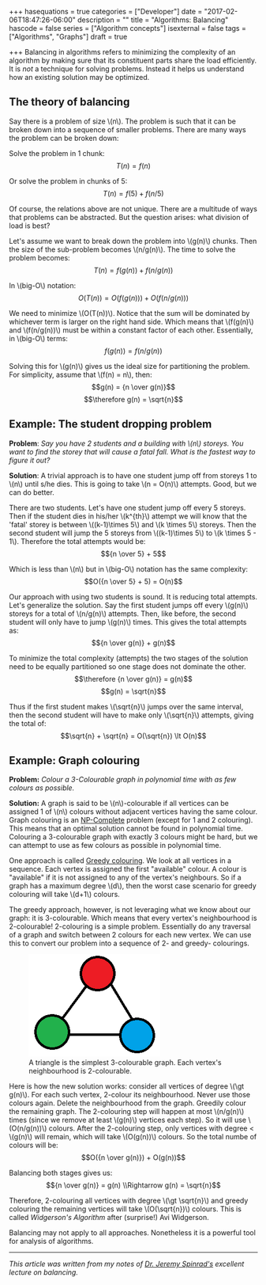 +++
hasequations = true
categories = ["Developer"]
date = "2017-02-06T18:47:26-06:00"
description = ""
title = "Algorithms: Balancing"
hascode = false
series = ["Algorithm concepts"]
isexternal = false
tags = ["Algorithms", "Graphs"]
draft = true

+++
Balancing in algorithms refers to minimizing the complexity of an algorithm by
making sure that its constituent parts share the load efficiently. It is _not_ a
technique for solving problems. Instead it helps us understand how an existing
solution may be optimized.

## The theory of balancing
Say there is a problem of size \\(n\\). The problem is such that it can be
broken down into a sequence of smaller problems. There are many ways the problem
can be broken down:

Solve the problem in 1 chunk:
$$T(n) = f(n)$$

Or solve the problem in chunks of 5:
$$T(n) = f(5) + f(n/5)$$

Of course, the relations above are not unique. There are a multitude
of ways that problems can be abstracted. But the question arises: what division
of load is best?

Let's assume we want to break down the problem into \\(g(n)\\) chunks. Then
the size of the sub-problem becomes \\(n/g(n)\\). The time to solve the problem
becomes:
$$T(n) = f(g(n)) + f(n/g(n))$$

In \\(big-O\\) notation:
$$O(T(n)) = O(f(g(n))) + O(f(n/g(n)))$$

We need to minimize \\(O(T(n))\\). Notice that the sum will be dominated by
whichever term is larger on the right hand side. Which means that \\(f(g(n)\\)
and \\(f(n/g(n))\\) must be within a constant factor of each other. Essentially,
in \\(big-O\\) terms:
$$f(g(n)) = f(n/g(n))$$

Solving this for \\(g(n)\\) gives us the ideal size for partitioning the problem.
For simplicity, assume that \\(f(n) = n\\), then:
$$g(n) = {n \over g(n)}$$
$$\therefore g(n) = \sqrt{n}$$

## Example: The student dropping problem
**Problem**: _Say you have 2 students and a building with \\(n\\) storeys. You
want to find the storey that will cause a fatal fall. What is the fastest way
to figure it out?_

**Solution**: A trivial approach is to have one student jump off from storeys
1 to \\(n\\) until s/he dies. This is going to take \\(n = O(n)\\) attempts.
Good, but we can do better.

There are two students. Let's have one student jump off every 5 storeys. Then
if the student dies in his/her \\(k^{th}\\) attempt we will know that the 'fatal'
storey is between \\((k-1)\times 5\\) and \\(k \times 5\\) storeys. Then the
second student will jump the 5 storeys from \\((k-1)\times 5\\) to
\\(k \times 5 - 1\\). Therefore the total attempts would be:
$${n \over 5} + 5$$

Which is less than \\(n\\) but in \\(big-O\\) notation has the same complexity:
$$O({n \over 5} + 5) = O(n)$$

Our approach with using two students is sound. It is reducing total attempts.
Let's generalize the solution. Say the first student jumps off every \\(g(n)\\)
storeys for a total of \\(n/g(n)\\) attempts. Then, like before, the
second student will only have to jump \\(g(n)\\) times. This gives the total
attempts as:
$${n \over g(n)} + g(n)$$

To minimize the total complexity (attempts) the two stages of the solution need
to be equally partitioned so one stage does not dominate the other.
$$\therefore {n \over g(n)} = g(n)$$
$$g(n) = \sqrt{n}$$

Thus if the first student makes \\(\sqrt{n}\\) jumps over the same interval, then
the second student will have to make only \\(\sqrt{n}\\) attempts, giving the
total of:
$$\sqrt{n} + \sqrt{n} = O(\sqrt{n}) \lt O(n)$$

## Example: Graph colouring
**Problem:** _Colour a 3-Colourable graph in polynomial time with as few colours
as possible._

**Solution:** A graph is said to be \\(n\\)-colourable if all vertices can be
assigned 1 of \\(n\\) colours without adjacent vertices having the same colour.
Graph colouring is an [NP-Complete](https://en.wikipedia.org/wiki/NP-completeness)
problem (except for 1 and 2 colouring). This means that an optimal solution
cannot be found in polynomial time. Colouring a 3-colourable graph with exactly
3 colours might be hard, but we can attempt to use as few colours as possible in
polynomial time.

One approach is called [Greedy colouring](https://en.wikipedia.org/wiki/Greedy_coloring).
We look at all vertices in a sequence. Each vertex is assigned the first
"available" colour. A colour is "available" if it is not assigned to any of the
vertex's neighbours. So if a graph has a maximum degree \\(d\\), then the worst
case scenario for greedy colouring will take \\(d+1\\) colours.

The greedy approach, however, is not leveraging what we know about our graph:
it is 3-colourable. Which means that every vertex's neighbourhood is 2-colourable!
2-colouring is a simple problem. Essentially do any traversal of a graph and
switch between 2 colours for each new vertex. We can use this to convert our
problem into a sequence of 2- and greedy- colourings.

<figure>
    <img src="/img/posts/algorithms-balancing/3-colourable.png"
        alt="3-colourable graph">
    <figcaption>A triangle is the simplest 3-colourable graph. Each vertex's
        neighbourhood is 2-colourable.
    </figcaption>
</figure>

Here is how the new solution works: consider all vertices of degree \\(\gt g(n)\\).
For each such vertex, 2-colour its neighbourhood. Never use those colours again.
Delete the neighbourhood from the graph. Greedily colour the remaining graph.
The 2-colouring step will happen at most \\(n/g(n)\\) times (since we remove
at least \\(g(n)\\) vertices each step). So it will use \\(O(n/g(n))\\) colours.
After the 2-colouring step, only vertices with degree < \\(g(n)\\) will remain,
which will take \\(O(g(n))\\) colours. So the total numbe of colours will be:
$$O({n \over g(n)}) + O(g(n))$$

Balancing both stages gives us:
$${n \over g(n)} = g(n) \\Rightarrow g(n) = \sqrt{n}$$

Therefore, 2-colouring all vertices with degree \\(\gt \sqrt{n}\\) and greedy
colouring the remaining vertices will take \\(O(\sqrt{n})\\) colours. This
is called _Widgerson's Algorithm_ after (surprise!) Avi Widgerson.

Balancing may not apply to all approaches. Nonetheless it is a powerful tool for
analysis of algorithms.

---
_This article was written from my notes of [Dr. Jeremy
Spinrad's](https://engineering.vanderbilt.edu/bio/jeremy-spinrad) excellent
lecture on balancing._
